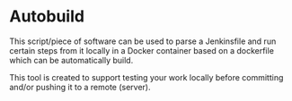 # Autobuild

This script/piece of software can be used to parse a Jenkinsfile and run certain steps from it locally in a Docker container based on a dockerfile which can be automatically build.

This tool is created to support testing your work locally before committing and/or pushing it to a remote (server).